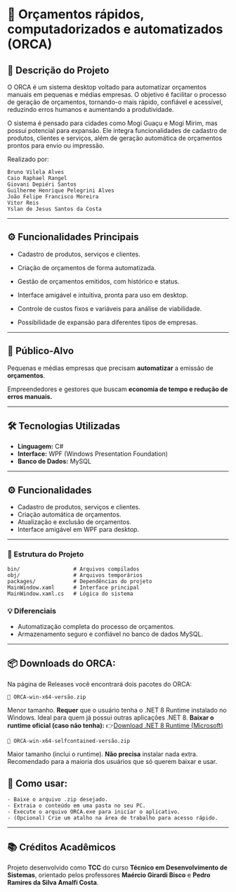 # 🔧 Orçamentos rápidos, computadorizados e automatizados (ORCA)

## 📌 Descrição do Projeto

O ORCA é um sistema desktop voltado para automatizar orçamentos manuais em pequenas e médias empresas. O objetivo é facilitar o processo de geração de orçamentos, tornando-o mais rápido, confiável e acessível, reduzindo erros humanos e aumentando a produtividade.

O sistema é pensado para cidades como Mogi Guaçu e Mogi Mirim, mas possui potencial para expansão. Ele integra funcionalidades de cadastro de produtos, clientes e serviços, além de geração automática de orçamentos prontos para envio ou impressão.

Realizado por: 

```
Bruno Vilela Alves
Caio Raphael Rangel
Giovani Depiéri Santos
Guilherme Henrique Pelegrini Alves
João Felipe Francisco Moreira
Vitor Reis
Yslan de Jesus Santos da Costa
```
---

## ⚙️ Funcionalidades Principais

- Cadastro de produtos, serviços e clientes.

- Criação de orçamentos de forma automatizada.

- Gestão de orçamentos emitidos, com histórico e status.

- Interface amigável e intuitiva, pronta para uso em desktop.

- Controle de custos fixos e variáveis para análise de viabilidade.

- Possibilidade de expansão para diferentes tipos de empresas.

---

## 👤 Público-Alvo

Pequenas e médias empresas que precisam **automatizar** a emissão de **orçamentos**.

Empreendedores e gestores que buscam **economia de tempo e redução de erros manuais.**

---

## 🛠️ Tecnologias Utilizadas

- **Linguagem:** C#
- **Interface:** WPF (Windows Presentation Foundation)
- **Banco de Dados:** MySQL

---

## ⚙️ Funcionalidades

- Cadastro de produtos, serviços e clientes.
- Criação automática de orçamentos.
- Atualização e exclusão de orçamentos.
- Interface amigável em WPF para desktop.

---

### 📂 Estrutura do Projeto

```
bin/                 # Arquivos compilados
obj/                 # Arquivos temporários
packages/            # Dependências do projeto
MainWindow.xaml      # Interface principal
MainWindow.xaml.cs   # Lógica do sistema
```
### 💡 Diferenciais

- Automatização completa do processo de orçamentos.
- Armazenamento seguro e confiável no banco de dados MySQL.

---

## 📦 Downloads do ORCA:

Na página de Releases você encontrará dois pacotes do ORCA:
```
🔹 ORCA-win-x64-versão.zip
```
Menor tamanho.
**Requer** que o usuário tenha o .NET 8 Runtime instalado no Windows.
Ideal para quem já possui outras aplicações .NET 8.
**Baixar o runtime oficial (caso não tenha):**
👉[Download .NET 8 Runtime (Microsoft)]([https://nodejs.org/](https://dotnet.microsoft.com/en-us/download/dotnet/8.0/runtime))

```
🔹 ORCA-win-x64-selfcontained-versão.zip
```
Maior tamanho (inclui o runtime).
**Não precisa** instalar nada extra.
Recomendado para a maioria dos usuários que só querem baixar e usar.

## 🚀 Como usar:

```
- Baixe o arquivo .zip desejado.
- Extraia o conteúdo em uma pasta no seu PC.
- Execute o arquivo ORCA.exe para iniciar o aplicativo.
- (Opcional) Crie um atalho na área de trabalho para acesso rápido.
```

---

## 📚 Créditos Acadêmicos

Projeto desenvolvido como **TCC** do curso **Técnico em Desenvolvimento de Sistemas**, orientado pelos professores **Maércio Girardi Bisco** e **Pedro Ramires da Silva Amalfi Costa**.
